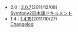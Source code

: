 - 2.0 : [2.0.7](http://symfony.com/download)(2011/12/08)<br />
  [Symfony2日本語ドキュメント](http://docs.symfony.gr.jp/)
- 1.4 : [1.4.15](http://www.symfony-project.org/installation)(2011/10/27)<br />
  [Changelog](/changelog/1_4)

